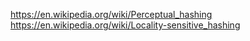 https://en.wikipedia.org/wiki/Perceptual_hashing  
https://en.wikipedia.org/wiki/Locality-sensitive_hashing
